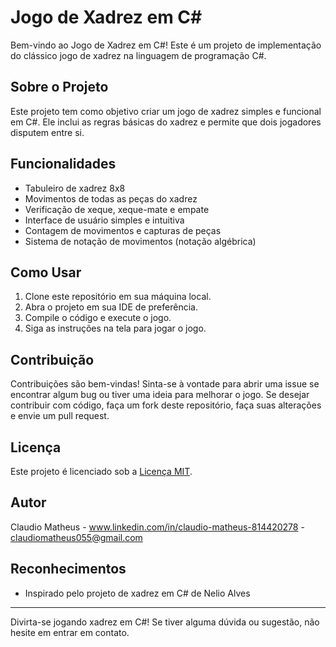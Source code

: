 # Jogo de Xadrez em C#

Bem-vindo ao Jogo de Xadrez em C#! Este é um projeto de implementação do clássico jogo de xadrez na linguagem de programação C#.

## Sobre o Projeto

Este projeto tem como objetivo criar um jogo de xadrez simples e funcional em C#. Ele inclui as regras básicas do xadrez e permite que dois jogadores disputem entre si.

## Funcionalidades

- Tabuleiro de xadrez 8x8
- Movimentos de todas as peças do xadrez
- Verificação de xeque, xeque-mate e empate
- Interface de usuário simples e intuitiva
- Contagem de movimentos e capturas de peças
- Sistema de notação de movimentos (notação algébrica)

## Como Usar

1. Clone este repositório em sua máquina local.
2. Abra o projeto em sua IDE de preferência.
3. Compile o código e execute o jogo.
4. Siga as instruções na tela para jogar o jogo.

## Contribuição

Contribuições são bem-vindas! Sinta-se à vontade para abrir uma issue se encontrar algum bug ou tiver uma ideia para melhorar o jogo. Se desejar contribuir com código, faça um fork deste repositório, faça suas alterações e envie um pull request.

## Licença

Este projeto é licenciado sob a [Licença MIT](LICENSE).

## Autor

Claudio Matheus - www.linkedin.com/in/claudio-matheus-814420278 - claudiomatheus055@gmail.com

## Reconhecimentos

- Inspirado pelo projeto de xadrez em C# de Nelio Alves

---

Divirta-se jogando xadrez em C#! Se tiver alguma dúvida ou sugestão, não hesite em entrar em contato.

